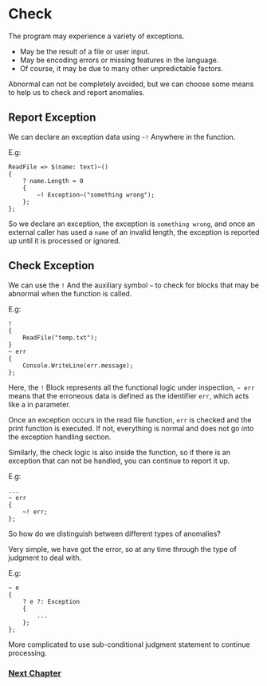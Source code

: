 # Check
The program may experience a variety of exceptions.

- May be the result of a file or user input.
- May be encoding errors or missing features in the language.
- Of course, it may be due to many other unpredictable factors.

Abnormal can not be completely avoided, but we can choose some means to help us to check and report anomalies.

## Report Exception
We can declare an exception data using `~!` Anywhere in the function.

E.g:

    ReadFile => $(name: text)~()
    {
        ? name.Length = 0
        {
            ~! Exception~("something wrong");
        };
    };

So we declare an exception, the exception is `something wrong`, and once an external caller has used a `name` of an invalid length, the exception is reported up until it is processed or ignored.
## Check Exception
We can use the `!` And the auxiliary symbol `~` to check for blocks that may be abnormal when the function is called.

E.g:

    !
    {
        ReadFile("temp.txt");
    }
    ~ err
    {
        Console.WriteLine(err.message);
    };

Here, the `!` Block represents all the functional logic under inspection, `~ err` means that the erroneous data is defined as the identifier `err`, which acts like a in parameter.

Once an exception occurs in the read file function, `err` is checked and the print function is executed. If not, everything is normal and does not go into the exception handling section.

Similarly, the check logic is also inside the function, so if there is an exception that can not be handled, you can continue to report it up.

E.g:

    ...
    ~ err
    {
        ~! err;
    };

So how do we distinguish between different types of anomalies?

Very simple, we have got the error, so at any time through the type of judgment to deal with.

E.g:

    ~ e
    {
        ? e ?: Exception
        {
            ...
        };
    };

More complicated to use sub-conditional judgment statement to continue processing.

### [Next Chapter](asynchronous.md)
